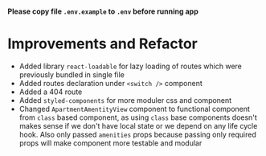 #### Please copy file `.env.example` to `.env` before running app

# Improvements and Refactor

- Added library `react-loadable` for lazy loading of routes which were previously bundled in single file
- Added routes declaration under `<switch />` component
- Added a 404 route
- Added `styled-components` for more moduler css and component
- Changed `ApartmentAmentityView` component to functional component from `class` based component, as using `class` base components doesn't makes sense if we don't have local state or we depend on any life cycle hook. Also only passed `amenities` props because passing only required props will make component more testable and modular
